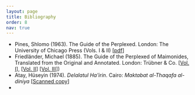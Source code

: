 ```yaml
---
layout: page
title: Bibliography
order: 8
nav: true
---
```


- Pines, Shlomo (1963). The Guide of the Perplexed. London: The University of Chicago Press (Vols. I & II) [[pdf](/Guide-Perplexed/assets/pdf/Pines-Guide-compressed.pdf)]
- Friedländer, Michael (1885). The Guide of the Perplexed of Maimonides, Translated from the Original and Annotated. London: Trübner & Co. [[Vol. I](/Guide-Perplexed/assets/pdf/Friedlander-Guide-1sted-Vol1.pdf)], [[Vol. II](/Guide-Perplexed/assets/pdf/Friedlander-Guide-1sted-Vol12.pdf)] [[Vol. III](/Guide-Perplexed/assets/pdf/Friedlander-Guide-1sted-Vol3.pdf)])
- Atay, Hüseyin (1974). _Delalatul Ha'irin_. Cairo: _Maktabat al-Thaqafa al-diniya_ [[Scanned copy](/Guide-Perplexed/assets/pdf/Atay.pdf)]
- 
